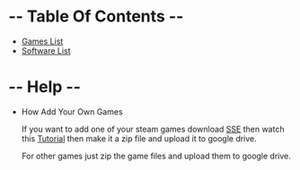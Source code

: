 
# -- Table Of Contents --

- [Games List](https://github.com/C0SMICVISI0N/Bone-s-Unblocked-Games/blob/main/Games.md#games)
- [Software List](https://github.com/C0SMICVISI0N/Bone-s-Unblocked-Games/blob/main/Games.md#software)



# -- Help --

- How Add Your Own Games

    If you want to add one of your steam games download [SSE](https://cs.rin.ru/forum/download/file.php?id=37222) then watch this [Tutorial](https://www.youtube.com/watch?v=Mit48Jqr050&t=1465s) then make it a zip file and upload it to google drive.

    For other games just zip the game files and upload them to google drive.

